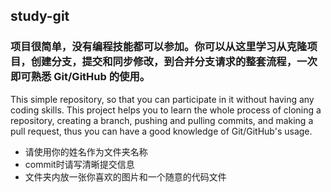 ## study-git
### 项目很简单，没有编程技能都可以参加。你可以从这里学习从克隆项目，创建分支，提交和同步修改，到合并分支请求的整套流程，一次即可熟悉 Git/GitHub 的使用。

This simple repository, so that you can participate in it without having any coding skills. This project helps you to learn the whole process of cloning a repository, creating a branch, pushing and pulling commits, and making a pull request, thus you can have a good knowledge of Git/GitHub's usage.

- 请使用你的姓名作为文件夹名称
- commit时请写清晰提交信息
- 文件夹内放一张你喜欢的图片和一个随意的代码文件 
